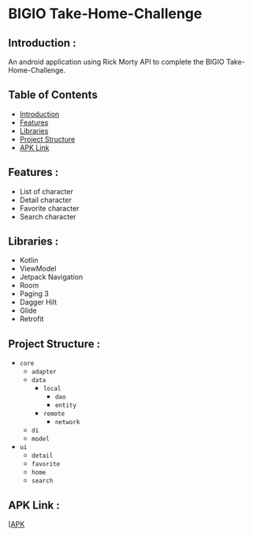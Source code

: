 # BIGIO Take-Home-Challenge

## <a name="introduction"></a> Introduction :
An android application using Rick Morty API to complete the BIGIO Take-Home-Challenge.

## Table of Contents

- [Introduction](#introduction)
- [Features](#features)
- [Libraries](#libraries)
- [Project Structure](#project-structures)
- [APK Link](#apk-link)

## <a name="features"></a> Features :
- List of character
- Detail character
- Favorite character
- Search character


## <a name="libraries"></a> Libraries :
- Kotlin
- ViewModel
- Jetpack Navigation
- Room
- Paging 3
- Dagger Hilt
- Glide
- Retrofit

## <a name="project-structures"></a> Project Structure :
* `core`
  * `adapter`
  * `data`
    * `local`
      * `dao`
      * `entity`
    * `remote`
      * `network`
  * `di`
  * `model`
* `ui`
  * `detail`
  * `favorite`
  * `home`
  * `search`

## <a name="apk-link"></a> APK Link :
[[APK](https://drive.google.com/file/d/1Yqy0YWxt8KI-NjlKrNWElHfpyJrz4AMp/view?usp=sharing)
